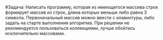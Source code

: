 #Задача:
Написать программу, 
которая из имеющегося массива строк формирует массив из строк, 
длина которых меньше либо равна 3 символа. 
Первоначальный массив можно ввести с клавиотуры, 
либо задать на старте выполнения алгоритма. 
При решении не рекомендуется пользоваться коллекциями, 
лучше обойтись исключительно массивами.



